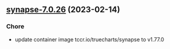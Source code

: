 

## [synapse-7.0.26](https://github.com/truecharts/charts/compare/synapse-7.0.25...synapse-7.0.26) (2023-02-14)

### Chore

- update container image tccr.io/truecharts/synapse to v1.77.0
  
  